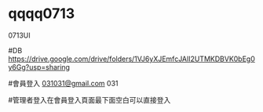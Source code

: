 # qqqq0713
0713UI


#DB
https://drive.google.com/drive/folders/1VJ6yXJEmfcJAlI2UTMKDBVK0bEg0y6Gg?usp=sharing

#會員登入
031031@gmail.com
031

#管理者登入在會員登入頁面最下面空白可以直接登入
